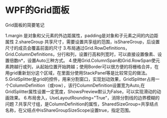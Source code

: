 # WPF的Grid面板
Grid面板的简要笔记

1.margin 是对象和父元素的外边距属性，padding是对象和子元素之间的内边距属性
2.shareGroup 共享尺寸，需要设置共享组的范围，isShareGroup，后设置尺寸的成员会覆盖前面的尺寸
3.布局通过Grid.RowDefinitions，Grid.ColumnDefinitions，分行和列，设置行高和列宽时，可以直接设置像素、设置倍数n*，设置Auto三种方式。
4.使用Grid.ColumnSpan和Grid.RowSpan使元素跨越行或列，从起始位置开始跨越；使用Border可以很方便的将栅格合并，在用grid重新划分这个区域，在里面分使用StackPanel等是比较常见的做法。
5.GridSplitter是grid的控件，用来分割窗口，实现划动效果，GridSplitter占用一个ColumnDefinition（或row），该行ColumnDefinition设置宽为Auto,在GridSplitter属性设置一定宽度，ShowsPreview默认为False，可以实现滑动的动画效果。
6.布局舍入，UseLayoutRounding="True"，消除分割线的边界模糊的问题
7.共享尺寸组，是ColumnDefinition的属性，SharedSizeGroup=共享结点名称，在父结点中isShareGroupSizeScope设置true，指定范围。


